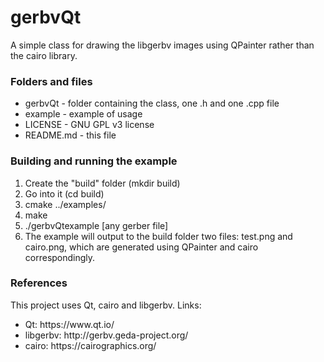 # gerbvQt
A simple class for drawing the libgerbv images using QPainter rather than the cairo library.

<h3>Folders and files</h3>
<ul>
  <li>gerbvQt - folder containing the class, one .h and one .cpp file</li>
  <li>example - example of usage</li>
  <li>LICENSE - GNU GPL v3 license</li>
  <li>README.md - this file</li>
</ul>

<h3>Building and running the example</h3>
<ol>
  <li>Create the "build" folder (mkdir build)</li>
  <li>Go into it (cd build)</li>
  <li>cmake ../examples/</li>
  <li>make</li>
  <li>./gerbvQtexample [any gerber file]</li>
  <li>The example will output to the build folder two files: test.png and cairo.png, which are generated using QPainter and cairo correspondingly.</li>
</ol>

<h3>References</h3>
This project uses Qt, cairo and libgerbv. Links:
<ul>
  <li>Qt: https://www.qt.io/</li>
  <li>libgerbv: http://gerbv.geda-project.org/</li>
  <li>cairo: https://cairographics.org/</li>
</ul>
